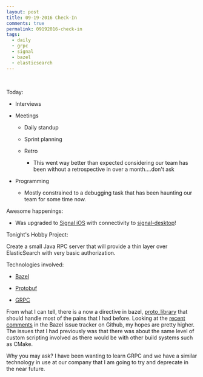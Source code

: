 ```yaml
---
layout: post
title: 09-19-2016 Check-In
comments: true
permalink: 09192016-check-in
tags:
  - daily
  - grpc
  - signal
  - bazel
  - elasticsearch
---
```


&nbsp;

Today:

  * Interviews

  * Meetings

    * Daily standup

    * Sprint planning

    * Retro

      * This went way better than expected considering our team has been without a retrospective in over a month....don't ask

  * Programming

    * Mostly constrained to a debugging task that has been haunting our team for some time now.

Awesome happenings:

  * Was upgraded to [Signal iOS](https://itunes.apple.com/us/app/signal-private-messenger/id874139669?mt=8) with connectivity to [signal-desktop](https://chrome.google.com/webstore/detail/signal-private-messenger/bikioccmkafdpakkkcpdbppfkghcmihk?hl=en)!

Tonight's Hobby Project:

Create a small Java RPC server that will provide a thin layer over ElasticSearch with very basic authorization.  

Technologies involved:

  * [Bazel](http://bazel.io/)

  * [Protobuf](https://developers.google.com/protocol-buffers/)

  * [GRPC](http://www.grpc.io/)

From what I can tell, there is a now a directive in bazel, [proto_library](http://bazel.io/docs/be/protocol-buffer.html) that should handle most of the pains that I had before.  Looking at the [recent comments](https://github.com/bazelbuild/bazel/issues/52) in the Bazel issue tracker on Github, my hopes are pretty higher.  The issues that I had previously was that there was about the same level of custom scripting involved as there would be with other build systems such as CMake.

Why you may ask?  I have been wanting to learn GRPC and we have a similar technology in use at our company that I am going to try and deprecate in the near future.